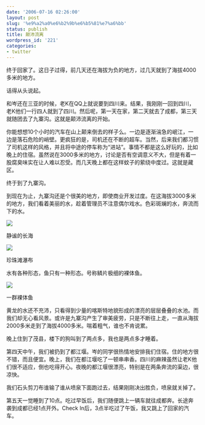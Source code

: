 ```yaml
---
date: '2006-07-16 02:26:00'
layout: post
slug: '%e9%a2%a0%e6%b2%9b%e6%b5%81%e7%a6%bb'
status: publish
title: 颠沛流离
wordpress_id: '221'
categories:
- twitter
---
```


终于回家了。这日子过得，前几天还在海拔为负的地方，过几天就到了海拔4000多米的地方。


话得从头说起。


和岑还在三亚的时候，老K在QQ上就说要到四川来。结果，我刚刚一回到四川，老K他们一行四人就到了四川。然后呢，第一天在家，第二天就去了成都，第三天就随团去了九寨沟。这就是颠沛流离的开始。


你能想想10个小时的汽车在山上颠来倒去的样子么。一边是逐渐湍急的岷江，一边是落石危险的峭壁。更疯狂的是，司机还在不断的超车。当然，后来我们都习惯了司机这样的风格，并且将中途的停车称为“进站”。事情不都是这么好玩的，比如晚上的住宿。虽然说在3000多米的地方，讨论是否有空调意义不大，但是有着一股腐臭味实在让人难以忍受。而几天晚上都在这样蚊子的萦绕中度过。这就是藏区。


终于到了九寨沟。


到现在为止，九寨沟还是个很美的地方，即使商业开发过度。在这海拔3000多米的地方，我们看着美丽的水，趁着管理员不注意偶尔戏水。色彩斑斓的水，奔流而下的水。


[![](http://tkfiles.storage.msn.com/x1pRTZV02Ww2pnGvrhyBzMu0LOZdYhXDKXbaJOvcO2ngfS5XOtL7KjVPR8GtB9aF6W_grkX7VEbTnaOizB0iMUv4j_02fVgIYC2i_YHFq2Ltc0Vo8yoVQtiQ3qFIqV93ztqWFNomxkEnl0)](http://tkfiles.storage.msn.com/x1pRTZV02Ww2pnGvrhyBzMu0LOZdYhXDKXbaJOvcO2ngfS5XOtL7KjVPR8GtB9aF6W_grkX7VEbTnaOizB0iMUv4j_02fVgIYC2i_YHFq2Ltc0Vo8yoVQtiQ3qFIqV93ztqWFNomxkEnl0)


静谧的长海


[![](http://tkfiles.storage.msn.com/x1pRTZV02Ww2pnGvrhyBzMu0KBCnsUVbjbwqwO24i-BhJbBlBCAH-Sl1iJfxKY72j5o1T_w4KEGgiCnzw7KSFo99Dmd5K-lbXqlLpIHXobgC4Rlq-RZ1L-EO5OClCbjEPuTMd8XtDObD4E)](http://tkfiles.storage.msn.com/x1pRTZV02Ww2pnGvrhyBzMu0KBCnsUVbjbwqwO24i-BhJbBlBCAH-Sl1iJfxKY72j5o1T_w4KEGgiCnzw7KSFo99Dmd5K-lbXqlLpIHXobgC4Rlq-RZ1L-EO5OClCbjEPuTMd8XtDObD4E)


珍珠滩瀑布


水有各种形态，鱼只有一种形态。号称鳞片极细的裸体鱼。


[![](http://tkfiles.storage.msn.com/x1pRTZV02Ww2pnGvrhyBzMu0MT6TDQAvwVhVMZ-PzEoZJ3_kWV2kncebfALTFzwLQJR12GchcNEEgh--r8gSrzs2Pn_pU6WrFkOPEnoG0LE2SPed7Mdz0mIe6DNSollUCuUOxxz2IcceAo)](http://tkfiles.storage.msn.com/x1pRTZV02Ww2pnGvrhyBzMu0MT6TDQAvwVhVMZ-PzEoZJ3_kWV2kncebfALTFzwLQJR12GchcNEEgh--r8gSrzs2Pn_pU6WrFkOPEnoG0LE2SPed7Mdz0mIe6DNSollUCuUOxxz2IcceAo)


一群裸体鱼


黄龙的水还不充沛，只看得到少量的喀斯特地貌形成的漂亮的层层叠叠的水池。而我们却无心看风景。或许是九寨沟产生了审美疲劳，只是不断往上走，一直从海拔2000多米走到了海拔4000多米。喘着粗气，谁也不肯说累。


晚上住到了茂县，楼下的狗叫到了两点多，我也是两点多才睡着。


第四天中午，我们被扔到了都江堰。岑的同学很热情地安排我们住宿。住的地方很不错，而且便宜。晚上，我们在都江堰吃了一顿串串香。四川的麻辣虽然让老K他们很不适应，倒也吃得开心。夜晚的都江堰很漂亮，特别是在两条奔流的渠边，很凉快。


我们石头剪刀布谁输了谁从喷泉下面跑过去，结果刚刚决出胜负，喷泉就关掉了。


第五天一觉睡到了10点。吃过早饭后，我们随便跳上一辆车就往成都奔。长途奔袭到成都已经1点开外。Check In后，3点半吃过了午饭，我又跳上了回家的汽车。
